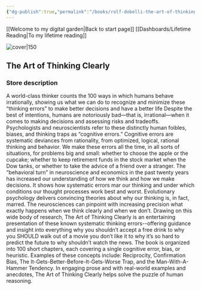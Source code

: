 ```yaml
---
{"dg-publish":true,"permalink":"/books/rolf-dobelli-the-art-of-thinking-clearly/","title":"\"The Art of Thinking Clearly\""}
---
```


[[Welcome to my digital garden\|Back to start page]]
[[Dashboards/Lifetime Reading\|To my lifetime reading]]



![cover|150](http://books.google.com/books/content?id=5VYAAwAAQBAJ&printsec=frontcover&img=1&zoom=1&edge=curl&source=gbs_api)

## The Art of Thinking Clearly


### Store description

A world-class thinker counts the 100 ways in which humans behave irrationally, showing us what we can do to recognize and minimize these “thinking errors” to make better decisions and have a better life Despite the best of intentions, humans are notoriously bad—that is, irrational—when it comes to making decisions and assessing risks and tradeoffs. Psychologists and neuroscientists refer to these distinctly human foibles, biases, and thinking traps as “cognitive errors.” Cognitive errors are systematic deviances from rationality, from optimized, logical, rational thinking and behavior. We make these errors all the time, in all sorts of situations, for problems big and small: whether to choose the apple or the cupcake; whether to keep retirement funds in the stock market when the Dow tanks, or whether to take the advice of a friend over a stranger. The “behavioral turn” in neuroscience and economics in the past twenty years has increased our understanding of how we think and how we make decisions. It shows how systematic errors mar our thinking and under which conditions our thought processes work best and worst. Evolutionary psychology delivers convincing theories about why our thinking is, in fact, marred. The neurosciences can pinpoint with increasing precision what exactly happens when we think clearly and when we don’t. Drawing on this wide body of research, The Art of Thinking Clearly is an entertaining presentation of these known systematic thinking errors--offering guidance and insight into everything why you shouldn’t accept a free drink to why you SHOULD walk out of a movie you don’t like it to why it’s so hard to predict the future to why shouldn’t watch the news. The book is organized into 100 short chapters, each covering a single cognitive error, bias, or heuristic. Examples of these concepts include: Reciprocity, Confirmation Bias, The It-Gets-Better-Before-It-Gets-Worse Trap, and the Man-With-A-Hammer Tendency. In engaging prose and with real-world examples and anecdotes, The Art of Thinking Clearly helps solve the puzzle of human reasoning.


```